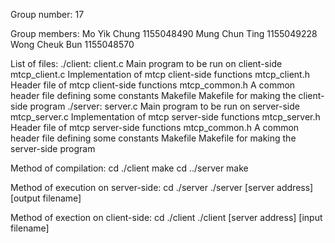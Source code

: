 Group number: 17

Group members:
  Mo Yik Chung 1155048490
  Mung Chun Ting 1155049228
  Wong Cheuk Bun 1155048570

List of files:
  ./client:
    client.c        Main program to be run on client-side
    mtcp_client.c   Implementation of mtcp client-side functions
    mtcp_client.h   Header file of mtcp client-side functions
    mtcp_common.h   A common header file defining some constants
    Makefile        Makefile for making the client-side program
  ./server:
    server.c        Main program to be run on server-side
    mtcp_server.c   Implementation of mtcp server-side functions
    mtcp_server.h   Header file of mtcp server-side functions
    mtcp_common.h   A common header file defining some constants
    Makefile        Makefile for making the server-side program

Method of compilation:
    cd ./client
    make
    cd ../server
    make

Method of execution on server-side:
  cd ./server
  ./server [server address] [output filename]

Method of exection on client-side:
  cd ./client
  ./client [server address] [input filename]
